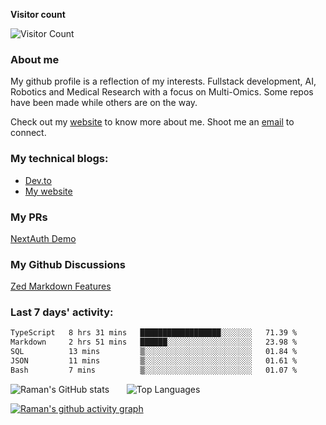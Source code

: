 
**Visitor count** 

![Visitor Count](https://profile-counter.glitch.me/galaxyeagle/count.svg)

### About me

My github profile is a reflection of my interests. Fullstack development, AI, Robotics and Medical Research with a focus on Multi-Omics. Some repos have been made while others are on the way. 

Check out my [website](https://galaxyeagle.github.io) to know more about me. Shoot me an [email](raman.butta.in@ieee.org) to connect.

### My technical blogs:

- [Dev.to](https://dev.to/raman_butta)
- [My website](https://galaxyeagle.github.io/pages/tech/webd/)

### My PRs

[NextAuth Demo](https://github.com/jherr/next-auth-v5/pull/2)

### My Github Discussions

[Zed Markdown Features](https://github.com/zed-industries/zed/discussions/30275#discussion-8295504)

### Last 7 days' activity:
 <!--START_SECTION:waka-->

```txt
TypeScript   8 hrs 31 mins   ██████████████████░░░░░░░   71.39 %
Markdown     2 hrs 51 mins   ██████░░░░░░░░░░░░░░░░░░░   23.98 %
SQL          13 mins         ▒░░░░░░░░░░░░░░░░░░░░░░░░   01.84 %
JSON         11 mins         ▒░░░░░░░░░░░░░░░░░░░░░░░░   01.61 %
Bash         7 mins          ▒░░░░░░░░░░░░░░░░░░░░░░░░   01.07 %
```

<!--END_SECTION:waka-->


  
![Raman's GitHub stats](https://github-readme-stats.vercel.app/api?username=galaxyeagle&show_icons=true&theme=transparent) &nbsp; &nbsp; &nbsp; ![Top Languages](https://github-readme-stats.vercel.app/api/top-langs/?username=galaxyeagle&layout=compact&theme=transparent)



  [![Raman's github activity graph](https://github-readme-activity-graph.vercel.app/graph?username=galaxyeagle&theme=github-compact)](https://github.com/galaxyeagle/github-readme-activity-graph)

<!---
👋 Hi, I’m Raman Butta.
- 👀 I’m interested in ...
- 🌱 I’m currently learning ...
- 💞️ I’m looking to collaborate on ...
- 📫 How to reach me ...
--->

<!---
galaxyeagle/galaxyeagle is a ✨ special ✨ repository because its `README.md` (this file) appears on your GitHub profile.
You can click the Preview link to take a look at your changes.
--->


